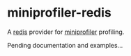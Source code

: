 # miniprofiler-redis

A [redis](https://www.npmjs.com/package/redis) provider for [miniprofiler](https://www.npmjs.com/package/miniprofiler) profiling.

Pending documentation and examples...